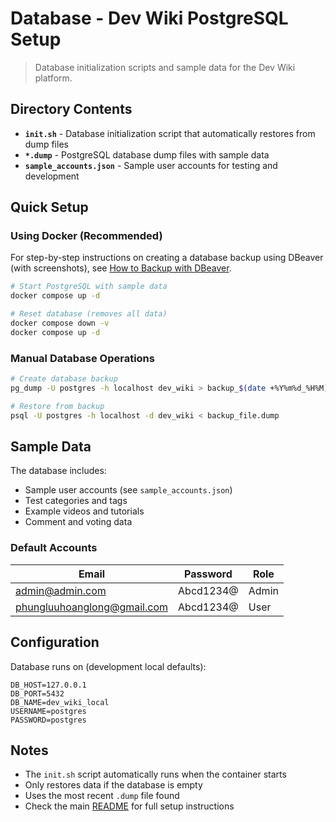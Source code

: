 # Database - Dev Wiki PostgreSQL Setup

> Database initialization scripts and sample data for the Dev Wiki platform.

## Directory Contents

- **`init.sh`** - Database initialization script that automatically restores from dump files
- **`*.dump`** - PostgreSQL database dump files with sample data
- **`sample_accounts.json`** - Sample user accounts for testing and development

## Quick Setup

### Using Docker (Recommended)

For step-by-step instructions on creating a database backup using DBeaver (with screenshots), see [How to Backup with DBeaver](./BACKUP_DUMP_DBEAVER.md).

```bash
# Start PostgreSQL with sample data
docker compose up -d

# Reset database (removes all data)
docker compose down -v
docker compose up -d
```

### Manual Database Operations

```bash
# Create database backup
pg_dump -U postgres -h localhost dev_wiki > backup_$(date +%Y%m%d_%H%M).dump

# Restore from backup
psql -U postgres -h localhost -d dev_wiki < backup_file.dump
```

## Sample Data

The database includes:
- Sample user accounts (see `sample_accounts.json`)
- Test categories and tags
- Example videos and tutorials
- Comment and voting data

### Default Accounts

| Email | Password | Role |
|-------|----------|------|
| admin@admin.com | Abcd1234@ | Admin |
| phungluuhoanglong@gmail.com | Abcd1234@ | User |

## Configuration

Database runs on (development local defaults):

```env
DB_HOST=127.0.0.1
DB_PORT=5432
DB_NAME=dev_wiki_local
USERNAME=postgres
PASSWORD=postgres
```

## Notes

- The `init.sh` script automatically runs when the container starts
- Only restores data if the database is empty
- Uses the most recent `.dump` file found
- Check the main [README](../../README.md) for full setup instructions
